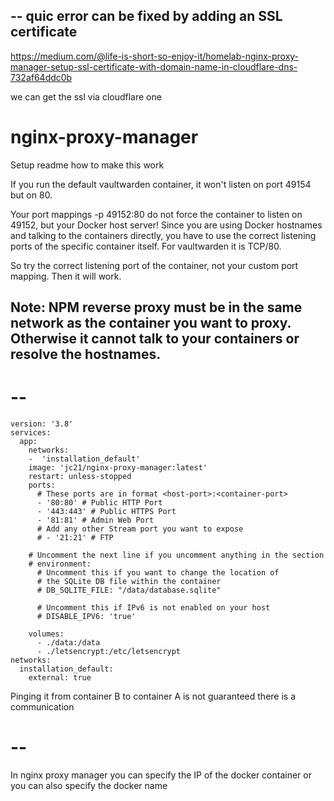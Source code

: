 ## -- quic error can be fixed by adding an SSL certificate
https://medium.com/@life-is-short-so-enjoy-it/homelab-nginx-proxy-manager-setup-ssl-certificate-with-domain-name-in-cloudflare-dns-732af64ddc0b

we can get the ssl via cloudflare one

# nginx-proxy-manager
Setup readme how to make this work

If you run the default vaultwarden container, it won't listen on port 49154 but on 80.

Your port mappings -p 49152:80 do not force the container to listen on 49152, but your Docker host server! Since you are using Docker hostnames and talking to the containers directly, you have to use the correct listening ports of the specific container itself. For vaultwarden it is TCP/80.

So try the correct listening port of the container, not your custom port mapping. Then it will work.

Note: NPM reverse proxy must be in the same network as the container you want to proxy. Otherwise it cannot talk to your containers or resolve the hostnames.
---
# --

```
version: '3.8'
services:
  app:
    networks:
    -  'installation_default'
    image: 'jc21/nginx-proxy-manager:latest'
    restart: unless-stopped
    ports:
      # These ports are in format <host-port>:<container-port>
      - '80:80' # Public HTTP Port
      - '443:443' # Public HTTPS Port
      - '81:81' # Admin Web Port
      # Add any other Stream port you want to expose
      # - '21:21' # FTP

    # Uncomment the next line if you uncomment anything in the section
    # environment:
      # Uncomment this if you want to change the location of
      # the SQLite DB file within the container
      # DB_SQLITE_FILE: "/data/database.sqlite"

      # Uncomment this if IPv6 is not enabled on your host
      # DISABLE_IPV6: 'true'

    volumes:
      - ./data:/data
      - ./letsencrypt:/etc/letsencrypt
networks:
  installation_default:
    external: true
```


Pinging it from container B to container A is not guaranteed there is a communication

#  --

In nginx proxy manager you can specify the IP of the docker container or you can also specify the docker name
